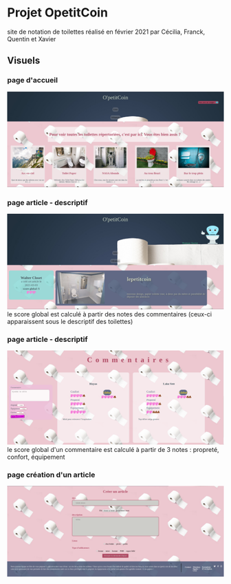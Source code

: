 # Projet OpetitCoin
site de notation de toilettes réalisé en février 2021 par Cécilia, Franck, Quentin et Xavier

## Visuels
### page d'accueil
<img src="./OpetitCoin_home.png">

### page article - descriptif
<img src="./OpetitCoin_article.png">
le score global est calculé à partir des notes des commentaires (ceux-ci apparaissent sous le descriptif des toilettes)

### page article - descriptif
<img src="./OpetitCoin_article_commentaires.png">
le score global d'un commentaire est calculé à partir de 3 notes : propreté, confort, équipement

### page création d'un article
<img src="./OpetitCoin_creation_article.png">